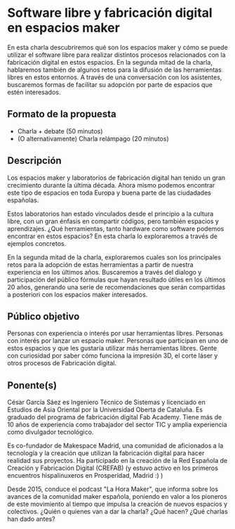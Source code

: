 # Software libre y fabricación digital en espacios maker

En esta charla descubriremos qué son los espacios maker y cómo se puede utilizar el software libre para realizar distintos procesos relacionados con la fabricación digital en estos espacios. En la segunda mitad de la charla, hablaremos también de algunos retos para la difusión de las herramientas libres en estos entornos. A través de una conversación con los asistentes, buscaremos formas de facilitar su adopción por parte de espacios que estén interesados. 

## Formato de la propuesta

* Charla + debate (50 minutos)
* (O alternativamente) Charla relámpago (20 minutos)

## Descripción

Los espacios maker y laboratorios de fabricación digital han tenido un gran crecimiento durante la última década. Ahora mismo podemos encontrar este tipo de espacios en toda Europa y buena parte de las ciudadades españolas. 

Estos laboratorios han estado vinculados desde el principio a la cultura libre, con un gran énfasis en compartir códigos, pero también espacios y aprendizajes. ¿Qué herramientas, tanto hardware como software podemos encontrar en estos espacios? En esta charla lo exploraremos a través de ejemplos concretos.

En la segunda mitad de la charla, exploraremos cuales son los principales retos para la adopción de estas herramientas a partir de nuestra experiencia en los últimos años. Buscaremos a través del dialogo y participación del público fórmulas que hayan resultado útiles en los últimos 20 años, generando una serie de recomendaciones que serán compartidas a posteriori con los espacios maker interesados.

## Público objetivo

Personas con experiencia o interés por usar herramientas libres. Personas con interés por lanzar un espacio maker. Personas que participan en uno de estos espacios y que les gustaría utilizar más herramientas libres. Gente con curiosidad por saber cómo funciona la impresión 3D, el corte láser y otros procesos de Fabricación digital. 

## Ponente(s)

César García Sáez es Ingeniero Técnico de Sistemas y licenciado en Estudios de Asia Oriental por la Universidad Oberta de Cataluña. Es graduado del programa de fabricación digital Fab Academy. Tiene más de 10 años de experiencia como trabajador del sector TIC y amplia experiencia como divulgador tecnológico.

Es co-fundador de Makespace Madrid, una comunidad de aficionados a la tecnología y la creación que utilizan la fabricación digital para hacer realidad sus proyectos. Ha participado en la creación de la Red Española de Creación y Fabricación Digital (CREFAB) (y estuvo activo en los primeros encuentros hispalinuxeros en Prosperidad, Madrid :) )

Desde 2015, conduce el podcast "La Hora Maker", que informa sobre los avances de la comunidad maker española, poniendo en valor a los pioneros de este movimiento al tiempo que impulsa la creación de nuevos espacios y colectivos.
¿Quién o quienes van a dar la charla? ¿Qué hacen? ¿Qué charlas han
dado antes?

